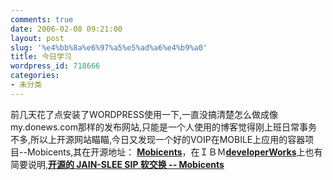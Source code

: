 ```yaml
---
comments: true
date: 2006-02-08 09:21:00
layout: post
slug: '%e4%bb%8a%e6%97%a5%e5%ad%a6%e4%b9%a0'
title: 今日学习
wordpress_id: 718666
categories:
- 未分类
---
```


前几天花了点安装了WORDPRESS使用一下,一直没搞清楚怎么做成像my.donews.com那样的发布网站,只能是一个人使用的博客觉得刚上班日常事务不多,所以上开源网站瞄瞄,今日又发现一个好的VOIP在MOBILE上应用的容器项目--Mobicents,其在开源地址： **[Mobicents](http://sourceforge.net/projects/mobicents/)**，在ＩＢＭ[**developerWorks**](http://www.ibm.com/developerworks/cn/)上也有简要说明,[**开源的 JAIN-SLEE SIP 软交换 -- Mobicents**](http://www-128.ibm.com/developerworks/cn/opensource/os-jain-slee/)

